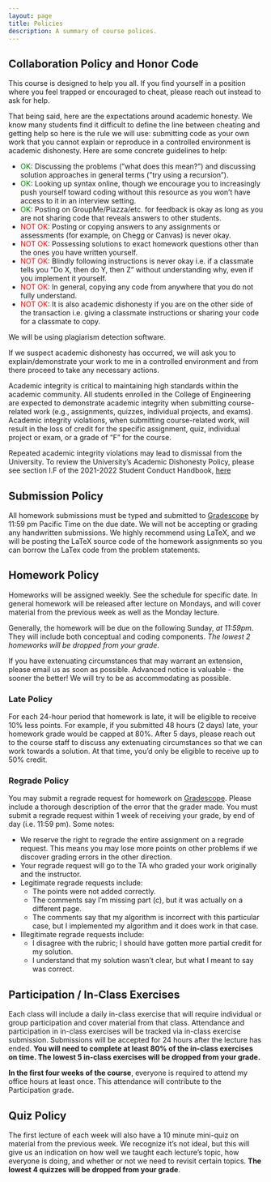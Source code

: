 ```yaml
---
layout: page
title: Policies
description: A summary of course polices.
---
```


## Collaboration Policy and Honor Code

This course is designed to help you all. If you find yourself in a position where you feel trapped or encouraged to cheat, please reach out instead to ask for help.

That being said, here are the expectations around academic honesty. We know many students find it difficult to define the line between cheating and getting help so here is the rule we will use: submitting code as your own work that you cannot explain or reproduce in a controlled environment is academic dishonesty. Here are some concrete guidelines to help:

- <span style="color:green">OK</span>: Discussing the problems (”what does this mean?”) and discussing solution approaches in general terms (”try using a recursion”).
- <span style="color:green">OK</span>: Looking up syntax online, though we encourage you to increasingly push yourself toward coding without this resource as you won’t have access to it in an interview setting.
- <span style="color:green">OK</span>: Posting on GroupMe/Piazza/etc. for feedback is okay as long as you are not sharing code that reveals answers to other students.
- <span style="color:red">NOT OK</span>: Posting or copying answers to any assignments or assessments (for example, on Chegg or Canvas) is never okay.
- <span style="color:red">NOT OK</span>: Possessing solutions to exact homework questions other than the ones you have written yourself.
- <span style="color:red">NOT OK</span>: Blindly following instructions is never okay i.e. if a classmate tells you ”Do X, then do Y, then Z” without understanding why, even if you implement it yourself.
- <span style="color:red">NOT OK</span>: In general, copying any code from anywhere that you do not fully understand.
- <span style="color:red">NOT OK</span>: It is also academic dishonesty if you are on the other side of the transaction i.e. giving a classmate instructions or sharing your code for a classmate to copy.

We will be using plagiarism detection software.

If we suspect academic dishonesty has occurred, we will ask you to explain/demonstrate your work to me in a controlled environment and from there proceed to take any necessary actions.

Academic integrity is critical to maintaining high standards within the academic community. All students
enrolled in the College of Engineering are expected to demonstrate academic integrity when submitting course-related work (e.g., assignments, quizzes, individual projects, and exams). Academic integrity violations, when submitting course-related work, will result in the loss of credit for the specific assignment, quiz, individual project or exam, or a grade of “F” for the course.

Repeated academic integrity violations may lead to dismissal from the University. To review the University’s Academic Dishonesty Policy, please see section I.F of the 2021-2022 Student Conduct Handbook, [here](https://www.ncat.edu/campus-life/pdfs/2021-2022-student-conduct-handbook.pdf)


## Submission Policy

All homework submissions must be typed and submitted to [Gradescope](https://www.gradescope.com/courses/350304 
) by 11:59 pm Pacific Time on the due date. We will not be accepting or grading any handwritten submissions. We highly recommend using LaTeX, and we will be posting the LaTeX source code of the homework assignments so you can borrow the LaTex code from the problem statements.

## Homework Policy

Homeworks will be assigned weekly. See the schedule for specific date. In general homework will be released after lecture on Mondays, and will cover material from the previous week as well as the Monday lecture.

Generally, the homework will be due on the following Sunday, *at 11:59pm*. They will include both conceptual and coding components. *The lowest 2 homeworks will be dropped from your grade*.

If you have extenuating circumstances that may warrant an extension, please email us as soon as possible. Advanced notice is valuable - the sooner the better! We will try to be as accommodating as possible.


### Late Policy

For each 24-hour period that homework is late, it will be eligible to receive 10% less points. For example, if you submitted 48 hours (2 days) late, your homework grade would be capped at 80%. After 5 days, please reach out to the course staff to discuss any extenuating circumstances so that we can work towards a solution. At that time, you’d only be eligible to receive up to 50% credit.

### Regrade Policy
You may submit a regrade request for homework on [Gradescope](https://www.gradescope.com/courses/350304 
). Please include a thorough description of the error that the grader made. You must submit a regrade request within 1 week of receiving your grade, by end of day (i.e. 11:59 pm). Some notes:

- We reserve the right to regrade the entire assignment on a regrade request. This means you may lose more points on other problems if we discover grading errors in the other direction.
- Your regrade request will go to the TA who graded your work originally and the instructor.
- Legitimate regrade requests include:
  - The points were not added correctly.
  - The comments say I’m missing part (c), but it was actually on a different page.
  - The comments say that my algorithm is incorrect with this particular case, but I implemented my algorithm and it does work in that case.
- Illegitimate regrade requests include:
  - I disagree with the rubric; I should have gotten more partial credit for my solution.
  - I understand that my solution wasn’t clear, but what I meant to say was correct.


## Participation / In-Class Exercises

Each class will include a daily in-class exercise that will require individual or group participation and cover material from that class. Attendance and participation in in-class exercises will be tracked via in-class exercise submission. Submissions will be accepted for 24 hours after the lecture has ended. **You will need to complete at least 80% of the in-class exercises on time. The lowest 5 in-class exercises will be dropped from your grade.**

**In the first four weeks of the course**, everyone is required to attend my office hours at least once. This attendance will contribute to the Participation grade.

## Quiz Policy

The first lecture of each week will also have a 10 minute mini-quiz on material from the previous week. We recognize it’s not ideal, but this will give us an indication on how well we taught each lecture’s topic, how everyone is doing, and whether or not we need to revisit certain topics. **The lowest 4 quizzes will be dropped from your grade**.
